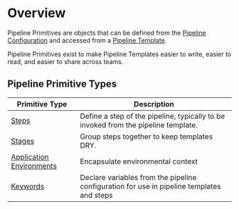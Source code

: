 # Overview

Pipeline Primitives are objects that can be defined from the [Pipeline Configuration](../pipeline-configuration/pipeline-configuration.md) and accessed from a [Pipeline Template](../pipeline-templates/pipeline-templates.md). 

Pipeline Primitives exist to make Pipeline Templates easier to write, easier to read, and easier to share across teams. 

## Pipeline Primitive Types

| Primitive Type                                            | Description                                                                               |
|-----------------------------------------------------------|-------------------------------------------------------------------------------------------|
| [Steps](./steps.md)                                       | Define a step of the pipeline, typically to be invoked from the pipeline template.         |
| [Stages](./stages.md)                                     | Group steps together to keep templates DRY.                                               |
| [Application Environments](./application-environments.md) | Encapsulate environmental context                                                         |
| [Keywords](./keywords.md)                                 | Declare variables from the pipeline configuration for use in pipeline templates and steps |